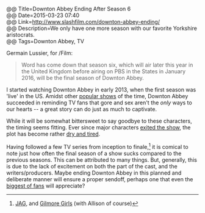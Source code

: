 @@ Title=Downton Abbey Ending After Season 6  
@@ Date=2015-03-23 07:40  
@@ Link=http://www.slashfilm.com/downton-abbey-ending/  
@@ Description=We only have one more season with our favorite Yorkshire aristocrats.  
@@ Tags=Downton Abbey, TV  

Germain Lussier, for /Film:
>Word has come down that season six, which will air later this year in the United Kingdom before airing on PBS in the States in January 2016, will be the final season of Downton Abbey.

I started watching Downton Abbey in early 2013, when the first season was 'live' in the US. Amidst other [popular shows][wikipedia] of the time, Downton Abbey succeeded in reminding TV fans that gore and sex aren't the *only* ways to our hearts -- a great story can do just as much to captivate. 

While it will be somewhat bittersweet to say goodbye to these characters, the timing seems fitting. Ever since major characters [exited the show][telegraph], the plot has become rather [dry and tired][celebuzz].

Having followed a few TV series from inception to finale,[^ja] it is comical to note just how often the final season of a show sucks compared to the previous seasons. This can be attributed to many things. But, generally, this is due to the lack of excitement on both the part of the cast, and the writers/producers. Maybe ending Downton Abbey in this planned and deliberate manner will ensure a proper sendoff, perhaps one that even the [biggest of fans][nowmagazine] will appreciate?

[^ja]: [JAG][wikipedia 2], and [Gilmore Girls][wikipedia 3] (with Allison of course)

[celebuzz]: http://www.celebuzz.com/2014-01-09/dan-stevens-apologizes-to-downton-downton-abbey-fans-for-leaving-show/
[nowmagazine]: http://www.nowmagazine.co.uk/celebrity-news/551530/george-clooney-i-love-downton-abbey
[telegraph]: http://www.telegraph.co.uk/culture/tvandradio/downton-abbey/9765334/Dan-Stevens-Why-I-left-Downton-Abbey.html
[wikipedia]: https://en.wikipedia.org/wiki/Game_of_Thrones_(season_3)
[wikipedia 2]: https://en.wikipedia.org/wiki/JAG_%28TV_series%29
[wikipedia 3]: https://en.wikipedia.org/wiki/Gilmore_Girls